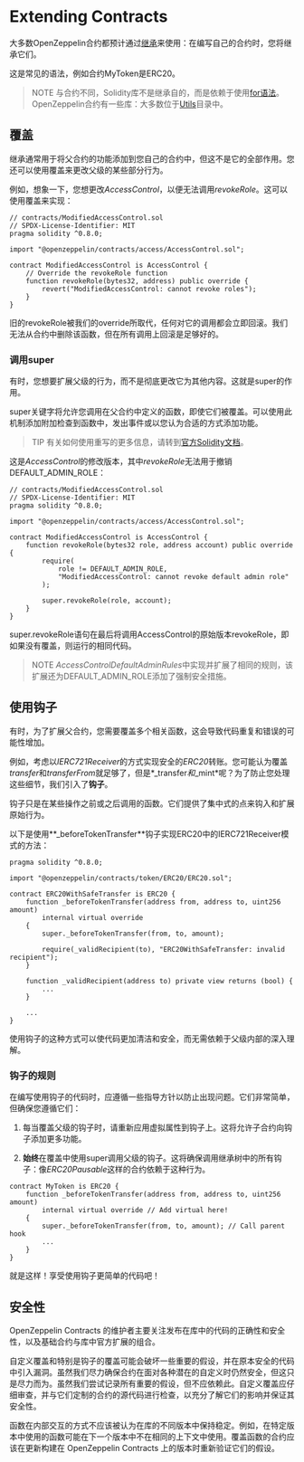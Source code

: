 # Extending Contracts 
大多数OpenZeppelin合约都预计通过[继承](https://solidity.readthedocs.io/en/latest/contracts.html#inheritance)来使用：在编写自己的合约时，您将继承它们。

这是常见的语法，例如合约MyToken是ERC20。

> NOTE
与合约不同，Solidity库不是继承自的，而是依赖于使用[for语法](https://solidity.readthedocs.io/en/latest/contracts.html#using-for)。
OpenZeppelin合约有一些库：大多数位于[Utils](https://docs.openzeppelin.com/contracts/4.x/api/utils)目录中。

## 覆盖
继承通常用于将父合约的功能添加到您自己的合约中，但这不是它的全部作用。您还可以使用覆盖来更改父级的某些部分行为。

例如，想象一下，您想更改*AccessControl*，以便无法调用*revokeRole*。这可以使用覆盖来实现：
```
// contracts/ModifiedAccessControl.sol
// SPDX-License-Identifier: MIT
pragma solidity ^0.8.0;

import "@openzeppelin/contracts/access/AccessControl.sol";

contract ModifiedAccessControl is AccessControl {
    // Override the revokeRole function
    function revokeRole(bytes32, address) public override {
        revert("ModifiedAccessControl: cannot revoke roles");
    }
}
```

旧的revokeRole被我们的override所取代，任何对它的调用都会立即回滚。我们无法从合约中删除该函数，但在所有调用上回滚是足够好的。

### 调用super
有时，您想要扩展父级的行为，而不是彻底更改它为其他内容。这就是super的作用。

super关键字将允许您调用在父合约中定义的函数，即使它们被覆盖。可以使用此机制添加附加检查到函数中，发出事件或以您认为合适的方式添加功能。

> TIP
有关如何使用重写的更多信息，请转到[官方Solidity文档](https://solidity.readthedocs.io/en/latest/contracts.html#index-17)。

这是*AccessControl*的修改版本，其中*revokeRole*无法用于撤销DEFAULT_ADMIN_ROLE：
```
// contracts/ModifiedAccessControl.sol
// SPDX-License-Identifier: MIT
pragma solidity ^0.8.0;

import "@openzeppelin/contracts/access/AccessControl.sol";

contract ModifiedAccessControl is AccessControl {
    function revokeRole(bytes32 role, address account) public override {
        require(
            role != DEFAULT_ADMIN_ROLE,
            "ModifiedAccessControl: cannot revoke default admin role"
        );

        super.revokeRole(role, account);
    }
}
```
super.revokeRole语句在最后将调用AccessControl的原始版本revokeRole，即如果没有覆盖，则运行的相同代码。

> NOTE
*AccessControlDefaultAdminRules*中实现并扩展了相同的规则，该扩展还为DEFAULT_ADMIN_ROLE添加了强制安全措施。

## 使用钩子
有时，为了扩展父合约，您需要覆盖多个相关函数，这会导致代码重复和错误的可能性增加。

例如，考虑以*IERC721Receiver*的方式实现安全的*ERC20*转账。您可能认为覆盖*transfer*和*transferFrom*就足够了，但是*_transfer*和*_mint*呢？为了防止您处理这些细节，我们引入了**钩子**。

钩子只是在某些操作之前或之后调用的函数。它们提供了集中式的点来钩入和扩展原始行为。

以下是使用**_beforeTokenTransfer**钩子实现ERC20中的IERC721Receiver模式的方法：
```
pragma solidity ^0.8.0;

import "@openzeppelin/contracts/token/ERC20/ERC20.sol";

contract ERC20WithSafeTransfer is ERC20 {
    function _beforeTokenTransfer(address from, address to, uint256 amount)
        internal virtual override
    {
        super._beforeTokenTransfer(from, to, amount);

        require(_validRecipient(to), "ERC20WithSafeTransfer: invalid recipient");
    }

    function _validRecipient(address to) private view returns (bool) {
        ...
    }

    ...
}
```

使用钩子的这种方式可以使代码更加清洁和安全，而无需依赖于父级内部的深入理解。

### 钩子的规则
在编写使用钩子的代码时，应遵循一些指导方针以防止出现问题。它们非常简单，但确保您遵循它们：

1. 每当覆盖父级的钩子时，请重新应用虚拟属性到钩子上。这将允许子合约向钩子添加更多功能。

2. **始终**在覆盖中使用super调用父级的钩子。这将确保调用继承树中的所有钩子：像*ERC20Pausable*这样的合约依赖于这种行为。

```
contract MyToken is ERC20 {
    function _beforeTokenTransfer(address from, address to, uint256 amount)
        internal virtual override // Add virtual here!
    {
        super._beforeTokenTransfer(from, to, amount); // Call parent hook
        ...
    }
}
```
就是这样！享受使用钩子更简单的代码吧！

## 安全性
OpenZeppelin Contracts 的维护者主要关注发布在库中的代码的正确性和安全性，以及基础合约与库中官方扩展的组合。

自定义覆盖和特别是钩子的覆盖可能会破坏一些重要的假设，并在原本安全的代码中引入漏洞。虽然我们尽力确保合约在面对各种潜在的自定义时仍然安全，但这只是尽力而为。虽然我们尝试记录所有重要的假设，但不应依赖此。自定义覆盖应仔细审查，并与它们定制的合约的源代码进行检查，以充分了解它们的影响并保证其安全性。

函数在内部交互的方式不应该被认为在库的不同版本中保持稳定。例如，在特定版本中使用的函数可能在下一个版本中不在相同的上下文中使用。覆盖函数的合约应该在更新构建在 OpenZeppelin Contracts 上的版本时重新验证它们的假设。